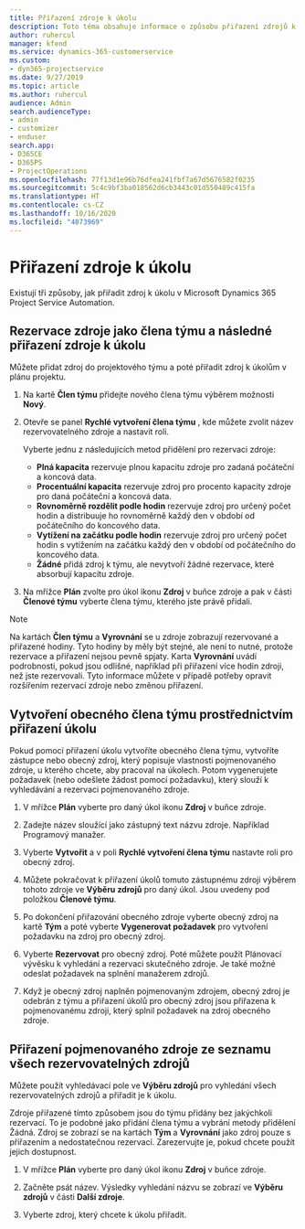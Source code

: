 ```yaml
---
title: Přiřazení zdroje k úkolu
description: Toto téma obsahuje informace o způsobu přiřazení zdrojů k úkolům.
author: ruhercul
manager: kfend
ms.service: dynamics-365-customerservice
ms.custom:
- dyn365-projectservice
ms.date: 9/27/2019
ms.topic: article
ms.author: ruhercul
audience: Admin
search.audienceType:
- admin
- customizer
- enduser
search.app:
- D365CE
- D365PS
- ProjectOperations
ms.openlocfilehash: 77f13d1e96b76dfea241fbf7a67d5676582f0235
ms.sourcegitcommit: 5c4c9bf3ba018562d6cb3443c01d550489c415fa
ms.translationtype: HT
ms.contentlocale: cs-CZ
ms.lasthandoff: 10/16/2020
ms.locfileid: "4073969"
---
```

# <a name="assign-a-resource-to-a-task"></a>Přiřazení zdroje k úkolu

Existují tři způsoby, jak přiřadit zdroj k úkolu v Microsoft Dynamics 365 Project Service Automation.

## <a name="book-a-resource-as-a-team-member-and-then-assign-the-resource-to-a-task"></a>Rezervace zdroje jako člena týmu a následné přiřazení zdroje k úkolu

Můžete přidat zdroj do projektového týmu a poté přiřadit zdroj k úkolům v plánu projektu.

1. Na kartě **Člen týmu** přidejte nového člena týmu výběrem možnosti **Nový**. 

2. Otevře se panel **Rychlé vytvoření člena týmu** , kde můžete zvolit název rezervovatelného zdroje a nastavit roli. 

    Vyberte jednu z následujících metod přidělení pro rezervaci zdroje:

    - **Plná kapacita** rezervuje plnou kapacitu zdroje pro zadaná počáteční a koncová data.
    - **Procentuální kapacita** rezervuje zdroj pro procento kapacity zdroje pro daná počáteční a koncová data.
    - **Rovnoměrně rozdělit podle hodin** rezervuje zdroj pro určený počet hodin a distribuuje ho rovnoměrně každý den v období od počátečního do koncového data.
    - **Vytížení na začátku podle hodin** rezervuje zdroj pro určený počet hodin s vytížením na začátku každý den v období od počátečního do koncového data.
    - **Žádné** přidá zdroj k týmu, ale nevytvoří žádné rezervace, které absorbují kapacitu zdroje.

3. Na mřížce **Plán** zvolte pro úkol ikonu **Zdroj** v buňce zdroje a pak v části **Členové týmu** vyberte člena týmu, kterého jste právě přidali. 

> [!NOTE]
> Na kartách **Člen týmu** a **Vyrovnání** se u zdroje zobrazují rezervované a přiřazené hodiny. Tyto hodiny by měly být stejné, ale není to nutné, protože rezervace a přiřazení nejsou pevně spjaty. Karta **Vyrovnání** uvádí podrobnosti, pokud jsou odlišné, například při přiřazení více hodin zdroji, než jste rezervovali. Tyto informace můžete v případě potřeby opravit rozšířením rezervací zdroje nebo změnou přiřazení.

## <a name="create-a-generic-team-member-through-task-assignment"></a>Vytvoření obecného člena týmu prostřednictvím přiřazení úkolu

Pokud pomocí přiřazení úkolu vytvoříte obecného člena týmu, vytvoříte zástupce nebo obecný zdroj, který popisuje vlastnosti pojmenovaného zdroje, u kterého chcete, aby pracoval na úkolech. Potom vygenerujete požadavek (nebo odešlete žádost pomocí požadavku), který slouží k vyhledávání a rezervaci pojmenovaného zdroje.

1. V mřížce **Plán** vyberte pro daný úkol ikonu **Zdroj** v buňce zdroje.

2. Zadejte název sloužící jako zástupný text názvu zdroje. Například Programový manažer.

3. Vyberte **Vytvořit** a v poli **Rychlé vytvoření člena týmu** nastavte roli pro obecný zdroj.

4. Můžete pokračovat k přiřazení úkolů tomuto zástupnému zdroji výběrem tohoto zdroje ve **Výběru zdrojů** pro daný úkol. Jsou uvedeny pod položkou **Členové týmu**.

5. Po dokončení přiřazování obecného zdroje vyberte obecný zdroj na kartě **Tým** a poté vyberte **Vygenerovat požadavek** pro vytvoření požadavku na zdroj pro obecný zdroj.

6. Vyberte **Rezervovat** pro obecný zdroj. Poté můžete použít Plánovací vývěsku k vyhledání a rezervaci skutečného zdroje. Je také možné odeslat požadavek na splnění manažerem zdrojů.

7. Když je obecný zdroj naplněn pojmenovaným zdrojem, obecný zdroj je odebrán z týmu a přiřazení úkolů pro obecný zdroj jsou přiřazena k pojmenovanému zdroji, který splnil požadavek na zdroj obecného zdroje.

## <a name="assign-a-named-resource-from-the-list-of-all-bookable-resources"></a>Přiřazení pojmenovaného zdroje ze seznamu všech rezervovatelných zdrojů

Můžete použít vyhledávací pole ve **Výběru zdrojů** pro vyhledání všech rezervovatelných zdrojů a přiřadit je k úkolu.

Zdroje přiřazené tímto způsobem jsou do týmu přidány bez jakýchkoli rezervací. To je podobné jako přidání člena týmu a vybrání metody přidělení Žádná. Zdroj se zobrazí se na kartách **Tým** a **Vyrovnání** jako zdroj pouze s přiřazením a nedostatečnou rezervací. Zarezervujte je, pokud chcete použít jejich dostupnost.

1. V mřížce **Plán** vyberte pro daný úkol ikonu **Zdroj** v buňce zdroje.

2. Začněte psát název. Výsledky vyhledání názvu se zobrazí ve **Výběru zdrojů** v části **Další zdroje**.

3. Vyberte zdroj, který chcete k úkolu přiřadit.

